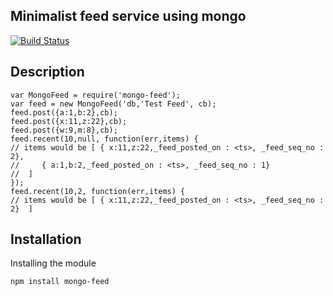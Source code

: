 Minimalist feed service using mongo 
--
[![Build Status](https://travis-ci.org/ogt/mongo-feed.png)](https://travis-ci.org/ogt/mongo-feed)

## Description
```
var MongoFeed = require('mongo-feed');
var feed = new MongoFeed('db,'Test Feed', cb);
feed.post({a:1,b:2},cb);
feed.post({x:11,z:22},cb);
feed.post({w:9,m:8},cb);
feed.recent(10,null, function(err,items) {
// items would be [ { x:11,z:22,_feed_posted_on : <ts>, _feed_seq_no : 2},
//     { a:1,b:2,_feed_posted_on : <ts>, _feed_seq_no : 1}
//  ]
});
feed.recent(10,2, function(err,items) {
// items would be [ { x:11,z:22,_feed_posted_on : <ts>, _feed_seq_no : 2}  ]
```

## Installation 

Installing the module
```
npm install mongo-feed
```

